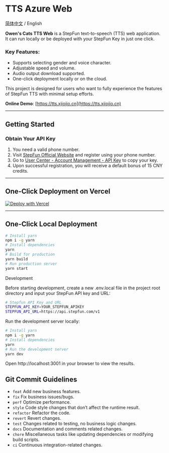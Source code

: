 # TTS Azure Web

[简体中文](./README_CN.md) / English

**Owen's Cats TTS Web** is a StepFun text-to-speech (TTS) web application. It can run locally or be deployed with your StepFun Key in just one click.

### Key Features:
- Supports selecting gender and voice character.
- Adjustable speed and volume.
- Audio output download supported.
- One-click deployment locally or on the cloud.

This project is designed for users who want to fully experience the features of StepFun TTS with minimal setup efforts.

**Online Demo**: [https://tts.xjiojio.cn](https://tts.xjiojio.cn)

---

## Getting Started

### Obtain Your API Key

1. You need a valid phone number.
2. Visit [StepFun Official Website](https://platform.stepfun.com/) and register using your phone number.
3. Go to [User Center - Account Management - API Key](https://platform.stepfun.com/interface-key) to copy your key.
4. Upon successful registration, you will receive a default bonus of 15 CNY credits.

---

## One-Click Deployment on Vercel

[![Deploy with Vercel](https://vercel.com/button)](https://vercel.com/new/clone?repository-url=https://github.com/owenshen0907/tts-stepfun-web&env=STEPFUN_API_KEY&env=STEPFUN_API_URL=https://api.stepfun.com/v1&project-name=tts-stepfun-web&repository-name=tts-stepfun-web)

---

## One-Click Local Deployment

```bash
# Install yarn
npm i -g yarn
# Install dependencies
yarn
# Build for production
yarn build
# Run production server
yarn start
```

Development

Before starting development, create a new .env.local file in the project root directory and input your StepFun API key and URL:
```bash
# Stepfun API Key and URL
STEPFUN_API_KEY=YOUR_STEPFUN_APIKEY
STEPFUN_API_URL=https://api.stepfun.com/v1
```

Run the development server locally:

```bash
# Install yarn
npm i -g yarn
# Install dependencies
yarn
# Run the development server
yarn dev
```

Open http://localhost:3001 in your browser to view the results.

## Git Commit Guidelines
- `feat` Add new business features.
- `fix` Fix business issues/bugs.
- `perf` Optimize performance.
- `style` Code style changes that don’t affect the runtime result.
- `refactor` Refactor the code.
- `revert` Revert changes.
- `test` Changes related to testing, no business logic changes.
- `docs` Documentation and comments related changes.
- `chore` Miscellaneous tasks like updating dependencies or modifying build scripts.
- `ci` Continuous integration-related changes.

